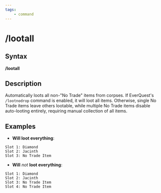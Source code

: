 ```yaml
---
tags:
    - command
---
```

# /lootall

## Syntax

**/lootall**

## Description

Automatically loots all non-"No Trade" items from corpses. If EverQuest's `/lootnodrop` command is enabled, it will loot all items. Otherwise, single No Trade items leave others lootable, while multiple No Trade items disable auto-looting entirely, requiring manual collection of all items.

## Examples

* **Will loot everything**:

```text
Slot 1: Diamond
Slot 2: Jacinth
Slot 3: No Trade Item
```

* **Will** _not_ **loot everything**:

```text
Slot 1: Diamond
Slot 2: Jacinth
Slot 3: No Trade Item
Slot 4: No Trade Item
```
